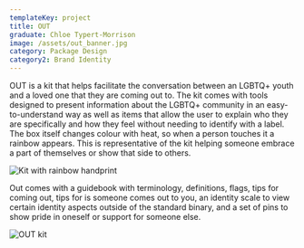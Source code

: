 ```yaml
---
templateKey: project
title: OUT
graduate: Chloe Typert-Morrison
image: /assets/out_banner.jpg
category: Package Design
category2: Brand Identity
---
```

OUT is a kit that helps facilitate the conversation between an LGBTQ+ youth and a loved one that they are coming out to. The kit comes with tools designed to present information about the LGBTQ+ community in an easy-to-understand way as well as items that allow the user to explain who they are specifically and how they feel without needing to identify with a label. The box itself changes colour with heat, so when a person touches it a rainbow appears. This is representative of the kit helping someone embrace a part of themselves or show that side to others.

![Kit with rainbow handprint](/assets/out_colour.jpg)

Out comes with a guidebook with terminology, definitions, flags, tips for coming out, tips for is someone comes out to you, an identity scale to view certain identity aspects outside of the standard binary, and a set of pins to show pride in oneself or support for someone else.

![OUT kit](/assets/out_kit.jpg)
